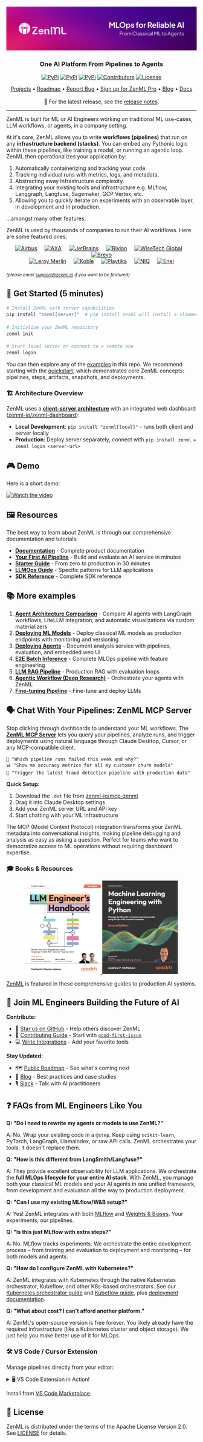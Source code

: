 <div align="center">

  <!-- PROJECT LOGO -->
  <br />
    <a href="https://zenml.io">
      <img src="docs/book/.gitbook/assets/header.png" alt="ZenML Header">
    </a>
  <br />
  <div align="center">
    <h3 align="center">One AI Platform From Pipelines to Agents </h3>
  </div>

  [![PyPi][pypi-shield]][pypi-url]
  [![PyPi][pypiversion-shield]][pypi-url]
  [![PyPi][downloads-shield]][downloads-url]
  [![Contributors][contributors-shield]][contributors-url]
  [![License][license-shield]][license-url]

</div>

<!-- MARKDOWN LINKS & IMAGES -->
[pypi-shield]: https://img.shields.io/pypi/pyversions/zenml?color=281158
[pypi-url]: https://pypi.org/project/zenml/
[pypiversion-shield]: https://img.shields.io/pypi/v/zenml?color=361776
[downloads-shield]: https://img.shields.io/pepy/dt/zenml?color=431D93
[downloads-url]: https://pypi.org/project/zenml/
[contributors-shield]: https://img.shields.io/github/contributors/zenml-io/zenml?color=7A3EF4
[contributors-url]: https://github.com/zenml-io/zenml/graphs/contributors
[license-shield]: https://img.shields.io/github/license/zenml-io/zenml?color=9565F6
[license-url]: https://github.com/zenml-io/zenml/blob/main/LICENSE

<div align="center">
<p>
    <a href="https://zenml.io/projects">Projects</a> •
    <a href="https://zenml.io/roadmap">Roadmap</a> •
    <a href="https://github.com/zenml-io/zenml/issues">Report Bug</a> •
    <a href="https://zenml.io/pro">Sign up for ZenML Pro</a> •
    <a href="https://www.zenml.io/blog">Blog</a> •
    <a href="https://docs.zenml.io/">Docs</a>
    <br />
    <br />
    🎉 For the latest release, see the <a href="https://github.com/zenml-io/zenml/releases">release notes</a>.
</p>
</div>

---

ZenML is built for ML or AI Engineers working on traditional ML use-cases, LLM workflows, or agents, in a company setting.

At it's core, ZenML allows you to write **workflows (pipelines)** that run on any **infrastructure backend (stacks)**. You can embed any Pythonic logic within these pipelines, like training a model, or running an agentic loop. ZenML then operationalizes your application by:

1. Automatically containerizing and tracking your code.
2. Tracking individual runs with metrics, logs, and metadata.
3. Abstracting away infrastructure complexity.
4. Integrating your existing tools and infrastructure e.g. MLflow, Langgraph, Langfuse, Sagemaker, GCP Vertex, etc.
5. Allowing you to quickly iterate on experiments with an observable layer, in development and in production.

...amongst many other features.

ZenML is used by thousands of companies to run their AI workflows. Here are some featured ones:

<div align="center">
  <a href="https://www.airbus.com/"><img src="https://cdn.prod.website-files.com/64a817a2e7e2208272d1ce30/66e826c67966c0e639be6591_airbus.svg" alt="Airbus" height="50"/></a>&nbsp;&nbsp;&nbsp;&nbsp;
  <a href="https://www.axa.com/"><img src="https://cdn.prod.website-files.com/64a817a2e7e2208272d1ce30/66c84308916684f0d07b57ff_axa-min.svg" alt="AXA" height="50"/></a>&nbsp;&nbsp;&nbsp;&nbsp;
  <a href="https://www.jetbrains.com/"><img src="https://cdn.prod.website-files.com/64a817a2e7e2208272d1ce30/682337dd23ca98ec293c2dc6_jetbrains-min.svg" alt="JetBrains" height="50"/></a>&nbsp;&nbsp;&nbsp;&nbsp;
  <a href="https://rivian.com/"><img src="https://cdn.prod.website-files.com/64a817a2e7e2208272d1ce30/66e9897d1b1dc28e560c0c07_rivian-min.svg" alt="Rivian" height="50"/></a>&nbsp;&nbsp;&nbsp;&nbsp;
  <a href="https://www.wisetechglobal.com/"><img src="https://cdn.prod.website-files.com/64a817a2e7e2208272d1ce30/65ddeac90f19eb6c4cd715f9_wisetech_logo-min.svg" alt="WiseTech Global" height="50"/></a>&nbsp;&nbsp;&nbsp;&nbsp;
  <a href="https://www.brevo.com/"><img src="https://cdn.prod.website-files.com/64a817a2e7e2208272d1ce30/652d3e5d29d36f927c2bb623_brevo.webp" alt="Brevo" height="50"/></a>
</div>
<div align="center">
  <a href="https://www.leroymerlin.com/"><img src="https://cdn.prod.website-files.com/64a817a2e7e2208272d1ce30/65ddeac9b83eea2954b5a561_leroy_merlin_logo-min.svg" alt="Leroy Merlin" height="50"/></a>&nbsp;&nbsp;&nbsp;&nbsp;
  <a href="https://www.koble.ai/"><img src="https://cdn.prod.website-files.com/64a817a2e7e2208272d1ce30/67e673e60161f59b5db6554c_koble.svg" alt="Koble" height="50"/></a>&nbsp;&nbsp;&nbsp;&nbsp;
  <a href="https://www.playtika.com/"><img src="https://cdn.prod.website-files.com/64a817a2e7e2208272d1ce30/66e959c0c5f8422ecac8d81a_Playtika-min.svg" alt="Playtika" height="50"/></a>&nbsp;&nbsp;&nbsp;&nbsp;
  <a href="https://nielseniq.com/"><img src="https://cdn.prod.website-files.com/64a817a2e7e2208272d1ce30/65ddeac959d7ca93745e8130_nielsen_iq_logo-min.svg" alt="NIQ" height="50"/></a>&nbsp;&nbsp;&nbsp;&nbsp;
  <a href="https://www.enel.com/"><img src="https://cdn.prod.website-files.com/64a817a2e7e2208272d1ce30/66c84308b1e802ab9a246134_enel-min.svg" alt="Enel" height="50"/></a>
</div>

<sub><i>(please email support@zenml.io if you want to be featured)</i></sub>

## 🚀 Get Started (5 minutes)

```bash
# Install ZenML with server capabilities
pip install "zenml[server]"  # pip install zenml will install a slimmer client

# Initialize your ZenML repository
zenml init

# Start local server or connect to a remote one
zenml login
```

You can then explore any of the [examples](examples/) in this repo. We recommend starting with the [quickstart](examples/quickstart/), which demonstrates core ZenML concepts: pipelines, steps, artifacts, snapshots, and deployments.

### 🏗️ Architecture Overview

ZenML uses a [**client-server architecture**](https://docs.zenml.io/getting-started/system-architectures) with an integrated web dashboard ([zenml-io/zenml-dashboard](https://github.com/zenml-io/zenml-dashboard)):

- **Local Development**: `pip install "zenml[local]"` - runs both client and server locally
- **Production**: Deploy server separately, connect with `pip install zenml` + `zenml login <server-url>`

## 🎮 Demo

Here is a short demo:

 [![Watch the video](https://img.youtube.com/vi/rzWmaHMaI88/0.jpg)](https://youtu.be/rzWmaHMaI88)

## 🖼️ Resources

The best way to learn about ZenML is through our comprehensive documentation and tutorials:

- **[Documentation](https://docs.zenml.io/)** - Complete product documentation
- **[Your First AI Pipeline](https://docs.zenml.io/getting-started/your-first-ai-pipeline)** - Build and evaluate an AI service in minutes
- **[Starter Guide](https://docs.zenml.io/user-guides/starter-guide)** - From zero to production in 30 minutes
- **[LLMOps Guide](https://docs.zenml.io/user-guides/llmops-guide)** - Specific patterns for LLM applications
- **[SDK Reference](https://sdkdocs.zenml.io/)** - Complete SDK reference

 ## 📚 More examples

1. **[Agent Architecture Comparison](examples/agent_comparison/)** - Compare AI agents with LangGraph workflows, LiteLLM integration, and automatic visualizations via custom materializers
2. **[Deploying ML Models](examples/deploying_ml_model/)** - Deploy classical ML models as production endpoints with monitoring and versioning
3. **[Deploying Agents](examples/deploying_agent/)** - Document analysis service with pipelines, evaluation, and embedded web UI
4. **[E2E Batch Inference](examples/e2e/)** - Complete MLOps pipeline with feature engineering
5. **[LLM RAG Pipeline](https://github.com/zenml-io/zenml-projects/tree/main/llm-complete-guide)** - Production RAG with evaluation loops
6. **[Agentic Workflow (Deep Research)](https://github.com/zenml-io/zenml-projects/tree/main/deep_research)** - Orchestrate your agents with ZenML
7. **[Fine-tuning Pipeline](https://github.com/zenml-io/zenml-projects/tree/main/gamesense)** - Fine-tune and deploy LLMs

## 🗣️ Chat With Your Pipelines: ZenML MCP Server

Stop clicking through dashboards to understand your ML workflows. The **[ZenML MCP Server](https://github.com/zenml-io/mcp-zenml)** lets you query your pipelines, analyze runs, and trigger deployments using natural language through Claude Desktop, Cursor, or any MCP-compatible client.

```
💬 "Which pipeline runs failed this week and why?"
📊 "Show me accuracy metrics for all my customer churn models"  
🚀 "Trigger the latest fraud detection pipeline with production data"
```

**Quick Setup:**
1. Download the `.dxt` file from [zenml-io/mcp-zenml](https://github.com/zenml-io/mcp-zenml)
2. Drag it into Claude Desktop settings
3. Add your ZenML server URL and API key
4. Start chatting with your ML infrastructure

The MCP (Model Context Protocol) integration transforms your ZenML metadata into conversational insights, making pipeline debugging and analysis as easy as asking a question. Perfect for teams who want to democratize access to ML operations without requiring dashboard expertise.

### 🎓 Books & Resources

<div align="center">
  <a href="https://www.amazon.com/LLM-Engineers-Handbook-engineering-production/dp/1836200072">
    <img src="docs/book/.gitbook/assets/llm_engineering_handbook_cover.jpg" alt="LLM Engineer's Handbook Cover" width="200"/>
  </a>
  <a href="https://www.amazon.com/-/en/Andrew-McMahon/dp/1837631964">
    <img src="docs/book/.gitbook/assets/ml_engineering_with_python.jpg" alt="Machine Learning Engineering with Python Cover" width="200"/>
  </a>
</div>

[ZenML](https://zenml.io) is featured in these comprehensive guides to production AI systems.

## 🤝 Join ML Engineers Building the Future of AI

**Contribute:**
- 🌟 [Star us on GitHub](https://github.com/zenml-io/zenml/stargazers) - Help others discover ZenML
- 🤝 [Contributing Guide](CONTRIBUTING.md) - Start with [`good-first-issue`](https://github.com/issues?q=is%3Aopen+is%3Aissue+archived%3Afalse+user%3Azenml-io+label%3A%22good+first+issue%22)
- 💻 [Write Integrations](https://github.com/zenml-io/zenml/blob/main/src/zenml/integrations/README.md) - Add your favorite tools

**Stay Updated:**
- 🗺 [Public Roadmap](https://zenml.io/roadmap) - See what's coming next
- 📰 [Blog](https://zenml.io/blog) - Best practices and case studies
- 🎙 [Slack](https://zenml.io/slack) - Talk with AI practitioners

## ❓ FAQs from ML Engineers Like You

**Q: "Do I need to rewrite my agents or models to use ZenML?"**

A: No. Wrap your existing code in a `@step`. Keep using `scikit-learn`, PyTorch, LangGraph, LlamaIndex, or raw API calls. ZenML orchestrates your tools, it doesn't replace them.

**Q: "How is this different from LangSmith/Langfuse?"**

A: They provide excellent observability for LLM applications. We orchestrate the **full MLOps lifecycle for your entire AI stack**. With ZenML, you manage both your classical ML models and your AI agents in one unified framework, from development and evaluation all the way to production deployment.

**Q: "Can I use my existing MLflow/W&B setup?"**

A: Yes! ZenML integrates with both [MLflow](https://docs.zenml.io/stacks/experiment-trackers/mlflow) and [Weights & Biases](https://docs.zenml.io/stacks/experiment-trackers/wandb). Your experiments, our pipelines.

**Q: "Is this just MLflow with extra steps?"**

A: No. MLflow tracks experiments. We orchestrate the entire development process – from training and evaluation to deployment and monitoring – for both models and agents.

**Q: "How do I configure ZenML with Kubernetes?"**

A: ZenML integrates with Kubernetes through the native Kubernetes orchestrator, Kubeflow, and other K8s-based orchestrators. See our [Kubernetes orchestrator guide](https://docs.zenml.io/stacks/orchestrators/kubernetes) and [Kubeflow guide](https://docs.zenml.io/stacks/orchestrators/kubeflow), plus [deployment documentation](https://docs.zenml.io/getting-started/deploying-zenml/deploy-with-helm).

**Q: "What about cost? I can't afford another platform."**

A: ZenML's open-source version is free forever. You likely already have the required infrastructure (like a Kubernetes cluster and object storage). We just help you make better use of it for MLOps.

### 🛠 VS Code / Cursor Extension

Manage pipelines directly from your editor:

<details>
  <summary>🖥️ VS Code Extension in Action!</summary>
  <div align="center">
  <img width="60%" src="docs/book/.gitbook/assets/zenml-extension-shortened.gif" alt="ZenML Extension">
</div>
</details>

Install from [VS Code Marketplace](https://marketplace.visualstudio.com/items?itemName=ZenML.zenml-vscode).

## 📜 License

ZenML is distributed under the terms of the Apache License Version 2.0. See
[LICENSE](LICENSE) for details.
